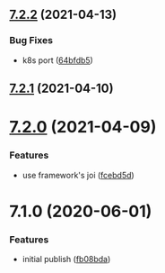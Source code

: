 ## [7.2.2](https://github.com/softwaregroup-bg/ut-port-messenger-sim/compare/v7.2.1...v7.2.2) (2021-04-13)


### Bug Fixes

* k8s port ([64bfdb5](https://github.com/softwaregroup-bg/ut-port-messenger-sim/commit/64bfdb52e71265351acc8411bab7af91c7cb87ad))



## [7.2.1](https://github.com/softwaregroup-bg/ut-port-messenger-sim/compare/v7.2.0...v7.2.1) (2021-04-10)



# [7.2.0](https://github.com/softwaregroup-bg/ut-port-messenger-sim/compare/v7.1.0...v7.2.0) (2021-04-09)


### Features

* use framework's joi ([fcebd5d](https://github.com/softwaregroup-bg/ut-port-messenger-sim/commit/fcebd5d6ab8eadf02450e752bcabb0cf54fd183a))



# 7.1.0 (2020-06-01)


### Features

* initial publish ([fb08bda](https://github.com/softwaregroup-bg/ut-port-messenger-sim/commit/fb08bda3d216cf32131fa261ac4c29a842d6cc3e))



